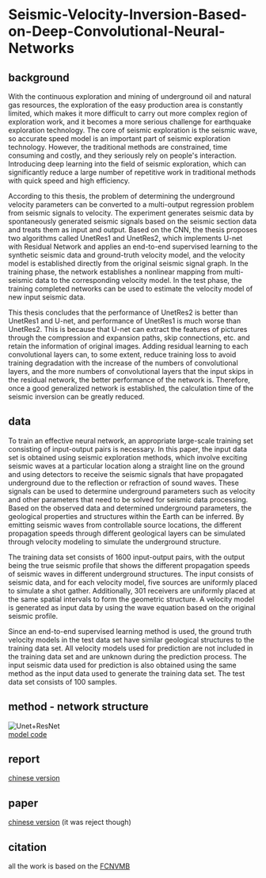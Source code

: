 # Seismic-Velocity-Inversion-Based-on-Deep-Convolutional-Neural-Networks

## background
With the continuous exploration and mining of underground oil and natural gas resources, the exploration of the easy production area is constantly limited, which makes it more difficult to carry out more complex region of exploration work, and it becomes a more serious challenge for earthquake exploration technology. The core of seismic exploration is the seismic wave, so accurate speed model is an important part of seismic exploration technology. However, the traditional methods are constrained, time consuming and costly, and they seriously rely on people's interaction. Introducing deep learning into the field of seismic exploration, which can significantly reduce a large number of repetitive work in traditional methods with quick speed and high efficiency.

According to this thesis, the problem of determining the underground velocity parameters can be converted to a multi-output regression problem from seismic signals to velocity. The experiment generates seismic data by spontaneously generated seismic signals based on the seismic section data and treats them as input and output. Based on the CNN, the thesis proposes two algorithms called UnetRes1 and UnetRes2, which implements U-net with Residual Network and applies an end-to-end supervised learning to the synthetic seismic data and ground-truth velocity model, and the velocity model is established directly from the original seismic signal graph. In the training phase, the network establishes a nonlinear mapping from multi-seismic data to the corresponding velocity model. In the test phase, the training completed networks can be used to estimate the velocity model of new input seismic data.

This thesis concludes that the performance of UnetRes2 is better than UnetRes1 and U-net, and performance of UnetRes1 is much worse than UnetRes2. This is because that U-net can extract the features of pictures through the compression and expansion paths, skip connections, etc. and retain the information of original images. Adding residual learning to each convolutional layers can, to some extent, reduce training loss to avoid training degradation with the increase of the numbers of convolutional layers, and the more numbers of convolutional layers that the input skips in the residual network, the better performance of the network is. Therefore, once a good generalized network is established, the calculation time of the seismic inversion can be greatly reduced.

## data
To train an effective neural network, an appropriate large-scale training set consisting of input-output pairs is necessary. In this paper, the input data set is obtained using seismic exploration methods, which involve exciting seismic waves at a particular location along a straight line on the ground and using detectors to receive the seismic signals that have propagated underground due to the reflection or refraction of sound waves. These signals can be used to determine underground parameters such as velocity and other parameters that need to be solved for seismic data processing. Based on the observed data and determined underground parameters, the geological properties and structures within the Earth can be inferred. By emitting seismic waves from controllable source locations, the different propagation speeds through different geological layers can be simulated through velocity modeling to simulate the underground structure.

The training data set consists of 1600 input-output pairs, with the output being the true seismic profile that shows the different propagation speeds of seismic waves in different underground structures. The input consists of seismic data, and for each velocity model, five sources are uniformly placed to simulate a shot gather. Additionally, 301 receivers are uniformly placed at the same spatial intervals to form the geometric structure. A velocity model is generated as input data by using the wave equation based on the original seismic profile.

Since an end-to-end supervised learning method is used, the ground truth velocity models in the test data set have similar geological structures to the training data set. All velocity models used for prediction are not included in the training data set and are unknown during the prediction process. The input seismic data used for prediction is also obtained using the same method as the input data used to generate the training data set. The test data set consists of 100 samples.

## method - network structure
![Unet+ResNet](https://github.com/Yiran-H/Seismic-Velocity-Inversion-Based-on-Deep-Convolutional-Neural-Networks/blob/main/UnetRes2.png)
<br>[model code](https://github.com/Yiran-H/Seismic-Velocity-Inversion-Based-on-Deep-Convolutional-Neural-Networks/blob/main/func/UnetRes2.py)

## report
[chinese version](https://github.com/Yiran-H/Seismic-Velocity-Inversion-Based-on-Deep-Convolutional-Neural-Networks/blob/main/undergraduate_thesis.pdf)

## paper
[chinese version](https://github.com/Yiran-H/Seismic-Velocity-Inversion-Based-on-Deep-Convolutional-Neural-Networks/blob/main/20220712_O_origin_reject.pdf)
(it was reject though)

## citation
all the work is based on the [FCNVMB](https://github.com/YangFangShu/FCNVMB-Deep-learning-based-seismic-velocity-model-building)
